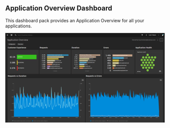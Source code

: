 ## Application Overview Dashboard
This dashboard pack provides an Application Overview for all your applications.

![Executive Overview Dashboard](AO.png)
